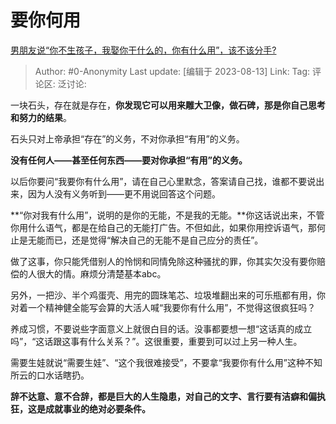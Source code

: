 # 要你何用
[男朋友说“你不生孩子，我娶你干什么的，你有什么用”，该不该分手?](https://www.zhihu.com/question/604902171/answer/3163267884)

> Author: #0-Anonymity
> Last update: [编辑于 2023-08-13]
> Link:
> Tag:
> 评论区:
> 泛讨论:

一块石头，存在就是存在，**你发现它可以用来雕大卫像，做石碑，那是你自己思考和努力的结果**。

石头只对上帝承担“存在”的义务，不对你承担“有用”的义务。

**没有任何人——甚至任何东西——要对你承担“有用”的义务。**

以后你要问“我要你有什么用”，请在自己心里默念，答案请自己找，谁都不要说出来，因为人没有义务听到——更不用说回答这个问题。

**“你对我有什么用”，说明的是你的无能，不是我的无能。**你这话说出来，不管你用什么语气，都是在给自己的无能打广告。不但如此，如果你用控诉语气，那何止是无能而已，还是觉得“解决自己的无能不是自己应分的责任”。

做了这事，你只能凭借别人的怜悯和同情免除这种骚扰的罪，你其实欠没有要你赔偿的人很大的情。麻烦分清楚基本abc。

另外，一把沙、半个鸡蛋壳、用完的圆珠笔芯、垃圾堆翻出来的可乐瓶都有用，你对着一个精神健全能写会算的大活人喊“我要你有什么用”，不觉得这很疯狂吗？

养成习惯，不要说些字面意义上就很白目的话。没事都要想一想“这话真的成立吗”，“这话跟这事有什么关系？”。这很重要，重要到可以过上另一种人生。

需要生娃就说“需要生娃”、“这个我很难接受”，不要拿“我要你有什么用”这种不知所云的口水话瞎扔。

**辞不达意、意不合辞，都是巨大的人生隐患，对自己的文字、言行要有洁癖和偏执狂，这是成就事业的绝对必要条件。**
